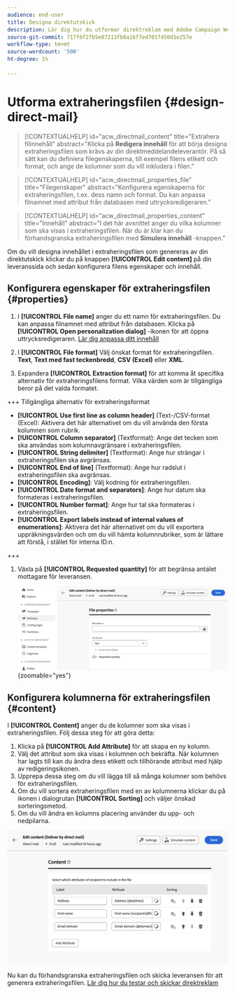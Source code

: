 ```yaml
---
audience: end-user
title: Designa direktutskick
description: Lär dig hur du utformar direktreklam med Adobe Campaign Web
source-git-commit: 717f6f2fb5e07213fb6a16f7ed701f450d1e257e
workflow-type: tm+mt
source-wordcount: '500'
ht-degree: 1%

---
```



# Utforma extraheringsfilen {#design-direct-mail}

>[!CONTEXTUALHELP]
>id="acw_directmail_content"
>title="Extrahera filinnehåll"
>abstract="Klicka på **Redigera innehåll** för att börja designa extraheringsfilen som krävs av din direktmeddelandeleverantör. På så sätt kan du definiera filegenskaperna, till exempel filens etikett och format, och ange de kolumner som du vill inkludera i filen."

>[!CONTEXTUALHELP]
>id="acw_directmail_properties_file"
>title="Filegenskaper"
>abstract="Konfigurera egenskaperna för extraheringsfilen, t.ex. dess namn och format. Du kan anpassa filnamnet med attribut från databasen med uttrycksredigeraren."

>[!CONTEXTUALHELP]
>id="acw_directmail_properties_content"
>title="Innehåll"
>abstract="I det här avsnittet anger du vilka kolumner som ska visas i extraheringsfilen. När du är klar kan du förhandsgranska extraheringsfilen med **Simulera innehåll** -knappen."

Om du vill designa innehållet i extraheringsfilen som genereras av din direktutskick klickar du på knappen **[!UICONTROL Edit content]** på din leveranssida och sedan konfigurera filens egenskaper och innehåll.

## Konfigurera egenskaper för extraheringsfilen {#properties}

1. I **[!UICONTROL File name]** anger du ett namn för extraheringsfilen. Du kan anpassa filnamnet med attribut från databasen. Klicka på **[!UICONTROL Open personalization dialog]** -ikonen för att öppna uttrycksredigeraren. [Lär dig anpassa ditt innehåll](../personalization/personalize.md)

1. I **[!UICONTROL File format]** Välj önskat format för extraheringsfilen. **Text**, **Text med fast teckenbredd**, **CSV (Excel)** eller **XML**.

1. Expandera **[!UICONTROL Extraction format]** för att komma åt specifika alternativ för extraheringsfilens format. Vilka värden som är tillgängliga beror på det valda formatet.

+++ Tillgängliga alternativ för extraheringsformat

   * **[!UICONTROL Use first line as column header]** (Text-/CSV-format (Excel): Aktivera det här alternativet om du vill använda den första kolumnen som rubrik.
   * **[!UICONTROL Column separator]** (Textformat): Ange det tecken som ska användas som kolumnavgränsare i extraheringsfilen.
   * **[!UICONTROL String delimiter]** (Textformat): Ange hur strängar i extraheringsfilen ska avgränsas.
   * **[!UICONTROL End of line]** (Textformat): Ange hur radslut i extraheringsfilen ska avgränsas.
   * **[!UICONTROL Encoding]**: Välj kodning för extraheringsfilen.
   * **[!UICONTROL Date format and separators]**: Ange hur datum ska formateras i extraheringsfilen.
   * **[!UICONTROL Number format]**: Ange hur tal ska formateras i extraheringsfilen.
   * **[!UICONTROL Export labels instead of internal values of enumerations]**: Aktivera det här alternativet om du vill exportera uppräkningsvärden och om du vill hämta kolumnrubriker, som är lättare att förstå, i stället för interna ID:n.

+++

1. Växla på **[!UICONTROL Requested quantity]** för att begränsa antalet mottagare för leveransen.

   ![](assets/dm-content-details.png){zoomable=&quot;yes&quot;}

## Konfigurera kolumnerna för extraheringsfilen {#content}

I **[!UICONTROL Content]** anger du de kolumner som ska visas i extraheringsfilen. Följ dessa steg för att göra detta:

1. Klicka på **[!UICONTROL Add Attribute]** för att skapa en ny kolumn.
1. Välj det attribut som ska visas i kolumnen och bekräfta. När kolumnen har lagts till kan du ändra dess etikett och tillhörande attribut med hjälp av redigeringsikonen.
1. Upprepa dessa steg om du vill lägga till så många kolumner som behövs för extraheringsfilen.
1. Om du vill sortera extraheringsfilen med en av kolumnerna klickar du på ikonen i dialogrutan **[!UICONTROL Sorting]** och väljer önskad sorteringsmetod.
1. Om du vill ändra en kolumns placering använder du upp- och nedpilarna.

![](assets/dm-content-attributes.png)

Nu kan du förhandsgranska extraheringsfilen och skicka leveransen för att generera extraheringsfilen. [Lär dig hur du testar och skickar direktreklam](send-direct-mail.md)
